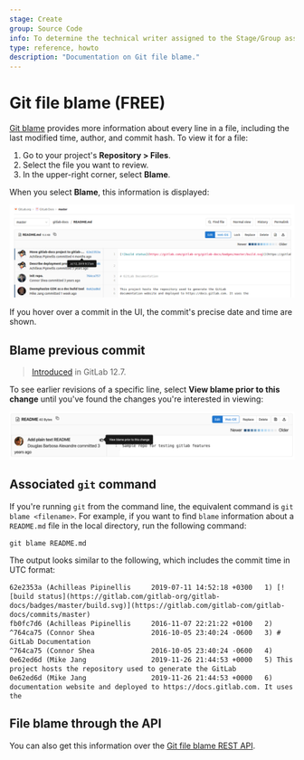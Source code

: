 ```yaml
---
stage: Create
group: Source Code
info: To determine the technical writer assigned to the Stage/Group associated with this page, see https://about.gitlab.com/handbook/product/ux/technical-writing/#assignments
type: reference, howto
description: "Documentation on Git file blame."
---
```


# Git file blame **(FREE)**

[Git blame](https://git-scm.com/docs/git-blame) provides more information
about every line in a file, including the last modified time, author, and
commit hash. To view it for a file:

1. Go to your project's **Repository > Files**.
1. Select the file you want to review.
1. In the upper-right corner, select **Blame**.

When you select **Blame**, this information is displayed:

![Git blame output](img/file_blame_output_v12_6.png "Blame button output")

If you hover over a commit in the UI, the commit's precise date and time
are shown.

## Blame previous commit

> [Introduced](https://gitlab.com/gitlab-org/gitlab/-/issues/19299) in GitLab 12.7.

To see earlier revisions of a specific line, select **View blame prior to this change**
until you've found the changes you're interested in viewing:

![Blame previous commit](img/file_blame_previous_commit_v12_7.png "Blame previous commit")

## Associated `git` command

If you're running `git` from the command line, the equivalent command is
`git blame <filename>`. For example, if you want to find `blame` information
about a `README.md` file in the local directory, run the following command:

```shell
git blame README.md
```

The output looks similar to the following, which includes the commit time
in UTC format:

```shell
62e2353a (Achilleas Pipinellis     2019-07-11 14:52:18 +0300   1) [![build status](https://gitlab.com/gitlab-org/gitlab-docs/badges/master/build.svg)](https://gitlab.com/gitlab-com/gitlab-docs/commits/master)
fb0fc7d6 (Achilleas Pipinellis     2016-11-07 22:21:22 +0100   2)
^764ca75 (Connor Shea              2016-10-05 23:40:24 -0600   3) # GitLab Documentation
^764ca75 (Connor Shea              2016-10-05 23:40:24 -0600   4)
0e62ed6d (Mike Jang                2019-11-26 21:44:53 +0000   5) This project hosts the repository used to generate the GitLab
0e62ed6d (Mike Jang                2019-11-26 21:44:53 +0000   6) documentation website and deployed to https://docs.gitlab.com. It uses the
```

## File blame through the API

You can also get this information over the [Git file blame REST API](../../../api/repository_files.md#get-file-blame-from-repository).
